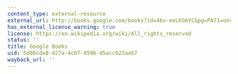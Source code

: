 ```yaml
---
content_type: external-resource
external_url: http://books.google.com/books?id=4bv-eeLkG6YC&pg=PA71=onepage
has_external_license_warning: true
license: https://en.wikipedia.org/wiki/All_rights_reserved
status: ''
title: Google Books
uid: 5d80cde8-427a-4c07-959b-d5acc623aa67
wayback_url: ''
---
```

